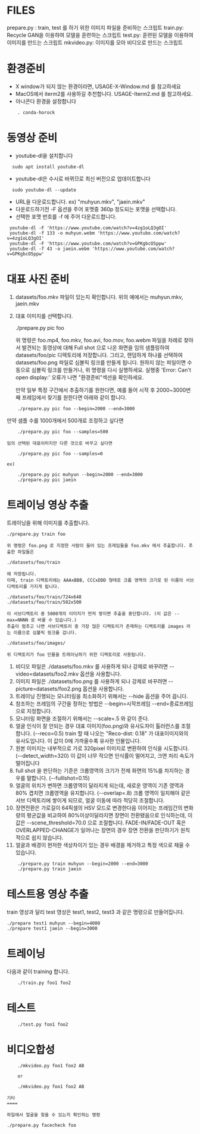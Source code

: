 FILES
=====


prepare.py : train, test 를 하기 위한 이미지 파일을 준비하는 스크립트
train.py: Recycle GAN을 이용하여 모델을 훈련하는 스크립트
test.py: 훈련된 모델을 이용하여 이미지를 만드는 스크립트
mkvideo.py: 이미지를 모아 비디오로 만드는 스크립트

환경준비
=======
- X window가 되지 않는 환경이라면, USAGE-X-Window.md 를 참고하세요
- MacOS에서 iterm2를 사용하길 추천합니다. USAGE-Iterm2.md 를 참고하세요.
- 아나콘다 환경을 설정합니다
```
    . conda-horock
```

동영상 준비
===========
- youtube-dl을 설치합니다
```
  sudo apt install youtube-dl
```
- youtube-dl은 수시로 바뀌므로 최신 버전으로 업데이트합니다
```
  sudo youtube-dl --update
```
- URL을 다운로드합니다. ex) "muhyun.mkv", "jaein.mkv"
- 다운로드하기전 -F 옵션을 주어 포맷중 360p 정도되는 포맷을 선택합니다.
- 선택한 포맷 번호를 -f 에 주어 다운로드합니다.
```
 youtube-dl -F 'https://www.youtube.com/watch?v=4zg1oLQ3gOI'
 youtube-dl -f 133 -o muhyun.webm 'https://www.youtube.com/watch?v=4zg1oLQ3gOI'
 youtube-dl -F 'https://www.youtube.com/watch?v=GPKgbcO5ppw'
 youtube-dl -f 43 -o jaein.webm 'https://www.youtube.com/watch?v=GPKgbcO5ppw'
```

대표 사진 준비
==============
1) datasets/foo.mkv 파일이 있는지 확인합니다. 위의 예에서는 muhyun.mkv, jaein.mkv
2) 대표 이미지를 선택합니다.

    ./prepare.py pic foo

   위 명령은 foo.mp4, foo.mkv, foo.avi, foo.mov, foo.webm 파일을 차례로 찾아서 발견되는 동영상에 대해
   Full shot 으로 나온 화면을 임의 샘플링하여  datasets/foo/pic 디렉토리에 저장합니다.
   그리고, 랜덤하게 하나를 선택하여 datasets/foo.png 파일로 심볼릭 링크를 만들게 됩니다.
   원하지 않는 파일이면 수동으로 심볼릭 링크를 만들거나, 위 명령을 다시 실행하세요.
   실행중 'Error: Can't open display:' 오류가 나면 "환경준비"섹션을 확인하세요.

   만약 일부 특정 구간에서 추출하기를 원한다면, 예를 들어 시작 후 2000~3000번째 프레임에서 찾기를 원한다면 아래와 같이 합니다.

```
    ./prepare.py pic foo --begin=2000 --end=3000
```

   만약 샘플 수를 1000개에서 500개로 조정하고 싶다면

```
    ./prepare.py pic foo --samples=500
```

    임의 선택된 대표이미지만 다른 것으로 바꾸고 싶다면
```
    ./prepare.py pic foo --samples=0
```

    ex)
```
    ./prepare.py pic muhyun --begin=2000 --end=3000
    ./prepare.py pic jaein
```

트레이닝 영상 추출
==================
트레이닝을 위해 이미지를 추출합니다.

    ./prepare.py train foo

    위 명령은 foo.png 로 지정한 사람이 들어 있는 프레임들을 foo.mkv 에서 추출합니다. 추출한 파일들은

    ./datasets/foo/train

    에 저장됩니다.
    이때, train 디렉토리에는 AAAxBBB, CCCxDDD 형태로 크롭 영역의 크기로 된 이름의 서브디렉토리를 가지게 됩니다.

    ./datasets/foo/train/724x648
    ./datasets/foo/train/502x500

    이 서브디렉토리 중 5000개의 이미지가 먼저 쌓이면 추출을 중단합니다. (이 값은 --max=NNNN 로 바꿀 수 있습니다.)
    추출이 멈추고 나면 서브디렉토리 중 가장 많은 디렉토리가 존재하는 디렉토리를 images 라는 이름으로 심볼릭 링크를 겁니다.

    ./datasets/foo/images/

    위 디렉토리가 foo 인물을 트레이닝하기 위한 디렉토리로 사용됩니다.

1) 비디오 파일은 ./datasets/foo.mkv 를 사용하게 되나 강제로 바꾸려면 --video=datasets/foo2.mkv 옵션을 사용합니다.
2) 이미지 파일은 ./datasets/foo.png 를 사용하게 되나 강제로 바꾸려면 --picture=datasets/foo2.png 옵션을 사용합니다.
3) 트레이닝 진행되는 모니터링을 최소화하기 위해서는 --hide 옵션을 주어 끕니다.
4) 참조하는 프레임의 구간을 정하는 방법은 --begin=시작프레임 --end=종료프레임으로 지정합니다.
5) 모니터링 화면을 조절하기 위해서는 --scale=.5 와 같이 준다.
6) 얼굴 인식이 잘 안되는 경우 대표 이미지(foo.png)와 유사도차이 톨러런스를 조절합니다. (--reco=0.5)
    train 할 때 나오는 "Reco-dist: 0.18" 가 대표이미지와의 유사도입니다.
    이 값이 0에 가까울수록 유사한 인물입니다.
7) 원본 이미지는 내부적으로 가로 320pixel 이미지로 변환하여 인식을 시도합니다. (--detect_width=320)
    이 값이 너무 작으면 인식률이 떨어지고, 크면 처리 속도가 떨어집니다
8) full shot 을 판단하는 기준은 크롭영역의 크기가 전체 화면의 15%를 차지하는 경우를 말합니다. (--fulllshot=0.15)
9) 얼굴의 위치가 변하면 크롭영역이 달라지게 되는데, 새로운 영역이 기존 영역과 80% 겹치면 크롭영역을 유지합니다. (--overlap=.8)
    크롭 영역이 일치해야 같은 서브 디렉토리에 쌓이게 되므로, 얼굴 이동에 따라 적당히 조절합니다.
10) 장면전환은 가로길이 64픽셀의 HSV 모드로 변경한다음 이어지는 프레임간의 변화량의 평균값을 비교하여 
    80%이상이달라지면 장면이 전환됐음으로 인식하는데, 이 값은 --scene_threshold=70.0 으로 조절합니다.
    FADE-IN/FADE-OUT 혹은 OVERLAPPED-CHANGE가 일어나는 장면의 경우 장면 전환을 판단하기가 원칙적으로 쉽지 않습니다.
11) 얼굴과 배경이 현저한 색상차이가 있는 경우 배경을 제거하고 특정 색으로 채울 수 있습니다.

```
    ./prepare.py train muhyun --begin=2000 --end=3000
    ./prepare.py train jaein
```

테스트용 영상 추출
==================
train 영상과 달리 test 영상은 test1, test2, test3 과 같은 명령으로 만들어집니다.


    ./prepare test1 muhyun --begin=4000
    ./prepare test1 jaein --begin=3000

트레이닝
========

다음과 같이 training 합니다.

```
    ./train.py foo1 foo2
```

테스트
======

```
    ./test.py foo1 foo2
```

비디오합성
=========

```
    ./mkvideo.py foo1 foo2 AB

    or

    ./mkvideo.py foo1 foo2 AB

기타
====

파일에서 얼굴을 찾을 수 있는지 확인하는 명령
```
    ./prepare.py facecheck foo
```
